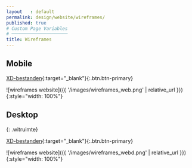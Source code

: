 ```yaml
---
layout   : default
permalink: design/website/wireframes/
published: true
# Custom Page Variables
# ─────────────────────
title: Wireframes
---
```


Mobile
-------

[XD-bestanden](https://xd.adobe.com/view/bbe61354-bb63-440e-6477-9a534ca7d704-cdd7/){:target="_blank"}{:.btn.btn-primary}

![wireframes website]({{ '/images/wireframes_web.png' | relative_url }}){:style="width: 100%"}

Desktop
-------
{: .witruimte}

[XD-bestanden](https://xd.adobe.com/view/4a49c8b3-6b67-4472-798b-9592e1a7d7fb-3c78/){:target="_blank"}{:.btn.btn-primary}

![wireframes website]({{ '/images/wireframes_webd.png' | relative_url }}){:style="width: 100%"}